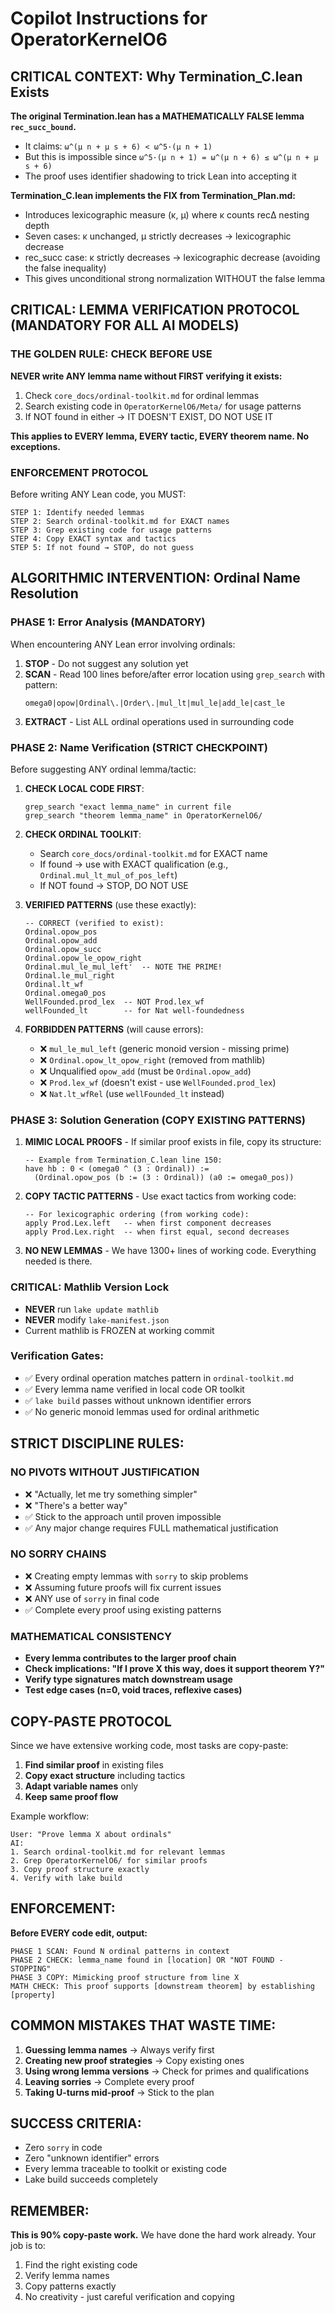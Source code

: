 # Copilot Instructions for OperatorKernelO6

## CRITICAL CONTEXT: Why Termination_C.lean Exists
**The original Termination.lean has a MATHEMATICALLY FALSE lemma `rec_succ_bound`.**
- It claims: `ω^(μ n + μ s + 6) < ω^5·(μ n + 1)` 
- But this is impossible since `ω^5·(μ n + 1) = ω^(μ n + 6) ≤ ω^(μ n + μ s + 6)`
- The proof uses identifier shadowing to trick Lean into accepting it

**Termination_C.lean implements the FIX from Termination_Plan.md:**
- Introduces lexicographic measure (κ, μ) where κ counts recΔ nesting depth
- Seven cases: κ unchanged, μ strictly decreases → lexicographic decrease
- rec_succ case: κ strictly decreases → lexicographic decrease (avoiding the false inequality)
- This gives unconditional strong normalization WITHOUT the false lemma

## CRITICAL: LEMMA VERIFICATION PROTOCOL (MANDATORY FOR ALL AI MODELS)

### THE GOLDEN RULE: CHECK BEFORE USE
**NEVER write ANY lemma name without FIRST verifying it exists:**
1. Check `core_docs/ordinal-toolkit.md` for ordinal lemmas
2. Search existing code in `OperatorKernelO6/Meta/` for usage patterns
3. If NOT found in either → IT DOESN'T EXIST, DO NOT USE IT

**This applies to EVERY lemma, EVERY tactic, EVERY theorem name. No exceptions.**

### ENFORCEMENT PROTOCOL
Before writing ANY Lean code, you MUST:
```
STEP 1: Identify needed lemmas
STEP 2: Search ordinal-toolkit.md for EXACT names
STEP 3: Grep existing code for usage patterns
STEP 4: Copy EXACT syntax and tactics
STEP 5: If not found → STOP, do not guess
```

## ALGORITHMIC INTERVENTION: Ordinal Name Resolution

### PHASE 1: Error Analysis (MANDATORY)
When encountering ANY Lean error involving ordinals:
1. **STOP** - Do not suggest any solution yet
2. **SCAN** - Read 100 lines before/after error location using `grep_search` with pattern:
   ```
   omega0|opow|Ordinal\.|Order\.|mul_lt|mul_le|add_le|cast_le
   ```
3. **EXTRACT** - List ALL ordinal operations used in surrounding code

### PHASE 2: Name Verification (STRICT CHECKPOINT)
Before suggesting ANY ordinal lemma/tactic:
1. **CHECK LOCAL CODE FIRST**:
   ```
   grep_search "exact lemma_name" in current file
   grep_search "theorem lemma_name" in OperatorKernelO6/
   ```
2. **CHECK ORDINAL TOOLKIT**:
   - Search `core_docs/ordinal-toolkit.md` for EXACT name
   - If found → use with EXACT qualification (e.g., `Ordinal.mul_lt_mul_of_pos_left`)
   - If NOT found → STOP, DO NOT USE

3. **VERIFIED PATTERNS** (use these exactly):
   ```lean
   -- CORRECT (verified to exist):
   Ordinal.opow_pos
   Ordinal.opow_add  
   Ordinal.opow_succ
   Ordinal.opow_le_opow_right
   Ordinal.mul_le_mul_left'  -- NOTE THE PRIME!
   Ordinal.le_mul_right
   Ordinal.lt_wf
   Ordinal.omega0_pos
   WellFounded.prod_lex  -- NOT Prod.lex_wf
   wellFounded_lt        -- for Nat well-foundedness
   ```

4. **FORBIDDEN PATTERNS** (will cause errors):
   - ❌ `mul_le_mul_left` (generic monoid version - missing prime)
   - ❌ `Ordinal.opow_lt_opow_right` (removed from mathlib)
   - ❌ Unqualified `opow_add` (must be `Ordinal.opow_add`)
   - ❌ `Prod.lex_wf` (doesn't exist - use `WellFounded.prod_lex`)
   - ❌ `Nat.lt_wfRel` (use `wellFounded_lt` instead)

### PHASE 3: Solution Generation (COPY EXISTING PATTERNS)
1. **MIMIC LOCAL PROOFS** - If similar proof exists in file, copy its structure:
   ```lean
   -- Example from Termination_C.lean line 150:
   have hb : 0 < (omega0 ^ (3 : Ordinal)) :=
     (Ordinal.opow_pos (b := (3 : Ordinal)) (a0 := omega0_pos))
   ```

2. **COPY TACTIC PATTERNS** - Use exact tactics from working code:
   ```lean
   -- For lexicographic ordering (from working code):
   apply Prod.Lex.left   -- when first component decreases
   apply Prod.Lex.right  -- when first equal, second decreases
   ```

3. **NO NEW LEMMAS** - We have 1300+ lines of working code. Everything needed is there.

### CRITICAL: Mathlib Version Lock
- **NEVER** run `lake update mathlib`
- **NEVER** modify `lake-manifest.json`
- Current mathlib is FROZEN at working commit

### Verification Gates:
- ✅ Every ordinal operation matches pattern in `ordinal-toolkit.md`
- ✅ Every lemma name verified in local code OR toolkit
- ✅ `lake build` passes without unknown identifier errors
- ✅ No generic monoid lemmas used for ordinal arithmetic

## STRICT DISCIPLINE RULES:

### NO PIVOTS WITHOUT JUSTIFICATION
- ❌ "Actually, let me try something simpler"
- ❌ "There's a better way"
- ✅ Stick to the approach until proven impossible
- ✅ Any major change requires FULL mathematical justification

### NO SORRY CHAINS
- ❌ Creating empty lemmas with `sorry` to skip problems
- ❌ Assuming future proofs will fix current issues
- ❌ ANY use of `sorry` in final code
- ✅ Complete every proof using existing patterns

### MATHEMATICAL CONSISTENCY
- **Every lemma contributes to the larger proof chain**
- **Check implications: "If I prove X this way, does it support theorem Y?"**
- **Verify type signatures match downstream usage**
- **Test edge cases (n=0, void traces, reflexive cases)**

## COPY-PASTE PROTOCOL
Since we have extensive working code, most tasks are copy-paste:
1. **Find similar proof** in existing files
2. **Copy exact structure** including tactics
3. **Adapt variable names** only
4. **Keep same proof flow**

Example workflow:
```
User: "Prove lemma X about ordinals"
AI: 
1. Search ordinal-toolkit.md for relevant lemmas
2. Grep OperatorKernelO6/ for similar proofs
3. Copy proof structure exactly
4. Verify with lake build
```

## ENFORCEMENT: 
**Before EVERY code edit, output:**
```
PHASE 1 SCAN: Found N ordinal patterns in context
PHASE 2 CHECK: lemma_name found in [location] OR "NOT FOUND - STOPPING"
PHASE 3 COPY: Mimicking proof structure from line X
MATH CHECK: This proof supports [downstream theorem] by establishing [property]
```

## COMMON MISTAKES THAT WASTE TIME:
1. **Guessing lemma names** → Always verify first
2. **Creating new proof strategies** → Copy existing ones
3. **Using wrong lemma versions** → Check for primes and qualifications
4. **Leaving sorries** → Complete every proof
5. **Taking U-turns mid-proof** → Stick to the plan

## SUCCESS CRITERIA:
- Zero `sorry` in code
- Zero "unknown identifier" errors
- Every lemma traceable to toolkit or existing code
- Lake build succeeds completely

## REMEMBER:
**This is 90% copy-paste work.** We have done the hard work already. Your job is to:
1. Find the right existing code
2. Verify lemma names
3. Copy patterns exactly
4. No creativity - just careful verification and copying